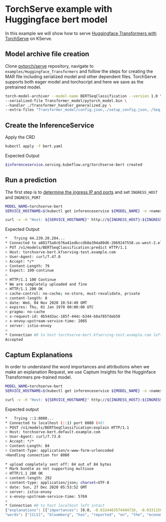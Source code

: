 # TorchServe example with Huggingface bert model
In this example we will show how to serve [Huggingface Transformers with TorchServe](https://github.com/pytorch/serve/tree/master/examples/Huggingface_Transformers)
on KServe.

## Model archive file creation

Clone [pytorch/serve](https://github.com/pytorch/serve) repository,
navigate to `examples/Huggingface_Transformers` and follow the steps for creating the MAR file including serialized model and other dependent files.
TorchServe supports both eager model and torchscript and here we save as the pretrained model. 
 
```bash
torch-model-archiver --model-name BERTSeqClassification --version 1.0 \
--serialized-file Transformer_model/pytorch_model.bin \
--handler ./Transformer_handler_generalized.py \
--extra-files "Transformer_model/config.json,./setup_config.json,./Seq_classification_artifacts/index_to_name.json"
```

## Create the InferenceService

Apply the CRD

```bash
kubectl apply -f bert.yaml
```

Expected Output

```bash
$inferenceservice.serving.kubeflow.org/torchserve-bert created
```

## Run a prediction

The first step is to [determine the ingress IP and ports](../../../../../README.md#determine-the-ingress-ip-and-ports) and set `INGRESS_HOST` and `INGRESS_PORT`

```bash
MODEL_NAME=torchserve-bert
SERVICE_HOSTNAME=$(kubectl get inferenceservice ${MODEL_NAME} -n <namespace> -o jsonpath='{.status.url}' | cut -d "/" -f 3)

curl -v -H "Host: ${SERVICE_HOSTNAME}" http://${INGRESS_HOST}:${INGRESS_PORT}/v1/models/BERTSeqClassification:predict -d ./sample_text.txt
```

Expected Output

```bash
*   Trying 44.239.20.204...
* Connected to a881f5a8c676a41edbccdb0a394a80d6-2069247558.us-west-2.elb.amazonaws.com (44.239.20.204) port 80 (#0)
> PUT /v1/models/BERTSeqClassification:predict HTTP/1.1
> Host: torchserve-bert.kfserving-test.example.com
> User-Agent: curl/7.47.0
> Accept: */*
> Content-Length: 79
> Expect: 100-continue
>
< HTTP/1.1 100 Continue
* We are completely uploaded and fine
< HTTP/1.1 200 OK
< cache-control: no-cache; no-store, must-revalidate, private
< content-length: 8
< date: Wed, 04 Nov 2020 10:54:49 GMT
< expires: Thu, 01 Jan 1970 00:00:00 UTC
< pragma: no-cache
< x-request-id: 4b54d3ac-185f-444c-b344-b8a785fdeb50
< x-envoy-upstream-service-time: 2085
< server: istio-envoy
<
* Connection #0 to host torchserve-bert.kfserving-test.example.com left intact
Accepted
```

## Captum Explanations
In order to understand the word importances and attributions when we make an explanation Request, we use Captum Insights for the Hugginface Transformers pre-trained model.
```bash
MODEL_NAME=torchserve-bert
SERVICE_HOSTNAME=$(kubectl get inferenceservice ${MODEL_NAME} -n <namespace> -o jsonpath='{.status.url}' | cut -d "/" -f 3)

curl -v -H "Host: ${SERVICE_HOSTNAME}" http://${INGRESS_HOST}:${INGRESS_PORT}/v1/models/BERTSeqClassification:explaine -d ./sample_text.txt
```
Expected output
```bash
*   Trying ::1:8080...
* Connected to localhost (::1) port 8080 (#0)
> POST /v1/models/BERTSeqClassification:explain HTTP/1.1
> Host: torchserve-bert.default.example.com
> User-Agent: curl/7.73.0
> Accept: */*
> Content-Length: 84
> Content-Type: application/x-www-form-urlencoded
>Handling connection for 8080
 
* upload completely sent off: 84 out of 84 bytes
* Mark bundle as not supporting multiuse
< HTTP/1.1 200 OK
< content-length: 292
< content-type: application/json; charset=UTF-8
< date: Sun, 27 Dec 2020 05:53:52 GMT
< server: istio-envoy
< x-envoy-upstream-service-time: 5769
< 
* Connection #0 to host localhost left intact
{"explanations": [{"importances": [0.0, -0.6324463574494716, -0.033115653530477414, 0.2681695752722339, -0.29124745608778546, 0.5422589681903883, -0.3848768219546909, 0.0], 
"words": ["[CLS]", "bloomberg", "has", "reported", "on", "the", "economy", "[SEP]"], "delta": -0.0007350619859377225}]}
```


